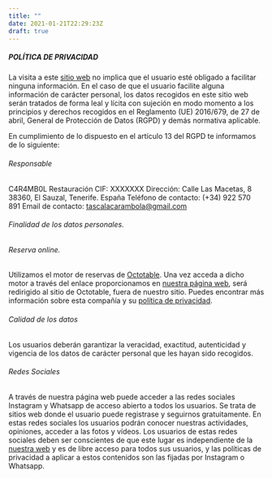 ```yaml
---
title: ""
date: 2021-01-21T22:29:23Z
draft: true
---
```


##### POLÍTICA DE PRIVACIDAD

La visita a este [sitio web](https://tascalacarambola.com) no implica que el usuario esté obligado a facilitar ninguna información. En el caso de que el usuario facilite alguna información de carácter personal, los datos recogidos en este sitio web serán tratados de forma leal y lícita con sujeción en modo momento a los principios y derechos recogidos en el Reglamento (UE) 2016/679, de 27 de abril, General de Protección de Datos (RGPD) y demás normativa aplicable.

En cumplimiento de lo dispuesto en el artículo 13 del RGPD te informamos de lo siguiente:

###### Responsable

C4R4MB0L Restauración 
CIF: XXXXXXX
Dirección: Calle Las Macetas, 8 38360, El Sauzal, Tenerife. España
Teléfono de contacto: (+34) 922 570 891
Email de contacto: tascalacarambola@gmail.com

###### Finalidad de los datos personales.

###### Reserva online.

Utilizamos el motor de reservas de [Octotable](https://octotable.com). Una vez acceda a dicho motor a través del enlace 
proporcionamos en [nuestra página web](https://tascalacarambola.com), será redirigido al sitio de Octotable, fuera de
nuestro sitio. Puedes encontrar más información sobre esta compañía y su [política de privacidad](https://www.octotable.com/es/termini-e-condizioni/).

###### Calidad de los datos

Los usuarios deberán garantizar la veracidad, exactitud, autenticidad y vigencia de los datos de
carácter personal que les hayan sido recogidos.

###### Redes Sociales

A través de nuestra página web puede acceder a las redes sociales Instagram y Whatsapp de acceso abierto a todos los usuarios. Se trata de sitios web donde el usuario puede registrase y seguirnos gratuitamente. En estas redes sociales los usuarios podrán conocer nuestras actividades, opiniones, acceder a las fotos y vídeos. Los usuarios de estas redes sociales deben ser conscientes de que este lugar es independiente de la [nuestra web](https://tascalacarambola.com) y es de libre acceso para todos sus usuarios, y las políticas de privacidad a aplicar a estos contenidos son las fijadas por Instagram o Whatsapp.